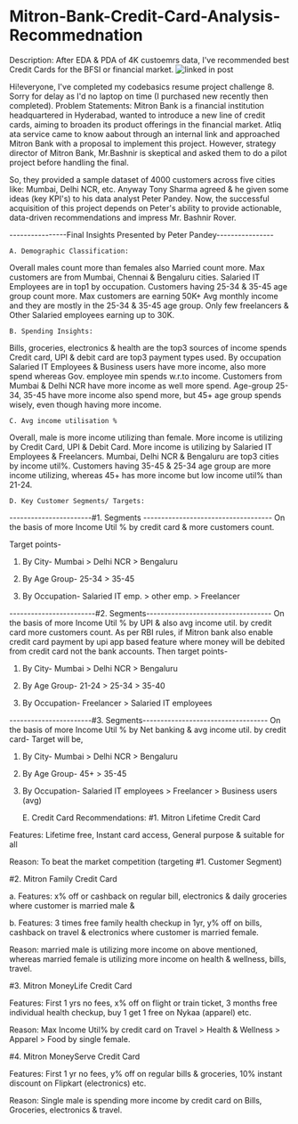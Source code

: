 # Mitron-Bank-Credit-Card-Analysis-Recommednation
Description: After EDA & PDA of 4K custoemrs data, I've recommended best Credit Cards for the BFSI or financial market.
![linked in post](https://github.com/mustafaCLI/Mitron-Bank-Credit-Card-Analysis-Recommednation/assets/121651184/6de7aa51-264a-4e3f-945f-9256b04aed89)

Hi!everyone, I've completed my codebasics resume project challenge 8. Sorry for delay as I'd no laptop on time (I purchased new recently then completed).
Problem Statements:
	Mitron Bank is a financial institution headquartered in Hyderabad, wanted to introduce a new line of credit cards, aiming to broaden its product
offerings in the financial market. Atliq ata service came to know aabout through an internal link and approached Mitron Bank with a proposal to implement this project. However,
strategy director of Mitron Bank, Mr.Bashnir is skeptical and asked them
to do a pilot project before handling the final.

So, they provided a sample dataset of 4000 customers across five cities like: Mumbai, Delhi NCR, etc.
Anyway Tony Sharma agreed & he given some ideas (key KPI's) to his data analyst Peter Pandey. Now, the successful acquisition of this project depends on Peter's ability to provide
actionable, data-driven recommendations and impress Mr. Bashnir Rover.

----------------Final Insights Presented by Peter Pandey----------------

	A. Demographic Classification:
Overall males count more than females also Married count more.
Max customers are from Mumbai, Chennai & Bengaluru cities.
Salaried IT Employees are in top1 by occupation.
Customers having  25-34 & 35-45 age group count more.
Max customers are earning 50K+ Avg monthly income and they are mostly in the 25-34 & 35-45 age group.
Only few freelancers & Other Salaried employees earning up to 30K.

	B. Spending Insights:
Bills, groceries, electronics & health are the top3 sources of income spends
Credit card, UPI & debit card are top3 payment types used. 
By occupation Salaried IT Employees & Business users have more income, also more spend whereas Gov. employee min spends w.r.to income.
Customers from Mumbai & Delhi NCR have more income as well  more spend.
Age-group 25-34, 35-45 have more income also spend more, but 45+ age group spends wisely, even though having more income.

	C. Avg income utilisation %
Overall, male is more income utilizing than female.
More income is utilizing by Credit Card, UPI & Debit Card.
More income is utilizing by Salaried IT Employees & Freelancers.
Mumbai, Delhi NCR & Bengaluru are top3 cities by income util%.
Customers having 35-45 & 25-34  age group are more income utilizing, whereas 45+ has more income but low income util% than 21-24.

	D. Key Customer Segments/ Targets:
-----------------------#1. Segments ------------------------------------
On the basis of more Income Util % by credit card & more customers count. 

Target points-

1. By City-  			Mumbai > Delhi NCR > Bengaluru

2. By Age Group-  	25-34 > 35-45 

3. By Occupation- Salaried IT emp. > other emp. > Freelancer

------------------------#2. Segments-----------------------------------
On the basis of more Income Util % by UPI & also avg income util. by credit card more customers count. 
As per RBI rules, if Mitron bank also enable credit card payment by upi app based feature where money will be debited from credit card not the bank accounts.
Then target points-

1. By City-   		Mumbai > Delhi NCR > Bengaluru

2. By Age Group-  	21-24 > 25-34 > 35-40 

3. By Occupation-    Freelancer > Salaried IT employees

-----------------------#3. Segments-----------------------------------
On the basis of more Income Util % by Net banking & avg income util. by credit card- 
Target will be,

1. By City-   Mumbai > Delhi NCR > Bengaluru

2. By Age Group-  45+ > 35-45

3. By Occupation-    Salaried IT employees > Freelancer > Business users (avg)

	E. Credit Card Recommendations:
#1.  Mitron Lifetime Credit Card

Features: Lifetime free, Instant card access, General purpose & suitable for all

Reason: To beat the market competition (targeting #1. Customer Segment)

#2. Mitron Family Credit Card 

a. Features: x% off or cashback on regular bill, electronics & daily groceries where customer is married male & 

b. Features: 3 times free family health checkup in 1yr, y% off on bills, cashback on travel & electronics where customer is married female.

Reason: married male is utilizing more income on above mentioned, whereas married female is utilizing more income on health & wellness, bills, travel.


#3. Mitron MoneyLife Credit Card 

Features: First 1 yrs no fees, x% off on flight or train ticket, 3 months free individual health checkup, buy 1 get 1 free on Nykaa (apparel) etc. 

Reason: Max Income Util% by credit card on Travel > Health & Wellness > Apparel > Food by single female.

#4. Mitron MoneyServe Credit Card 

Features: First 1 yr no fees, y% off on regular bills & groceries, 10% instant discount on Flipkart (electronics) etc. 

Reason: Single male is spending more income by credit card on Bills, Groceries, electronics & travel.
